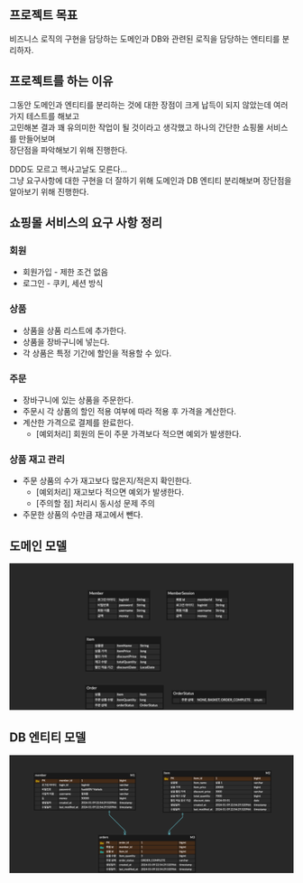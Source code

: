 ## 프로젝트 목표

비즈니스 로직의 구현을 담당하는 도메인과 DB와 관련된 로직을 담당하는 엔티티를 분리하자.       

## 프로젝트를 하는 이유

그동안 도메인과 엔티티를 분리하는 것에 대한 장점이 크게 납득이 되지 않았는데 여러 가지 테스트를 해보고      
고민해본 결과 꽤 유의미한 작업이 될 것이라고 생각했고 하나의 간단한 쇼핑몰 서비스를 만들어보며      
장단점을 파악해보기 위해 진행한다.      

DDD도 모르고 헥사고날도 모른다...     
그냥 요구사항에 대한 구현을 더 잘하기 위해 도메인과 DB 엔티티 분리해보며 장단점을 알아보기 위해 진행한다.     

## 쇼핑몰 서비스의 요구 사항 정리

### 회원

- 회원가입 - 제한 조건 없음
- 로그인 - 쿠키, 세션 방식

### 상품

- 상품을 상품 리스트에 추가한다.
- 상품을 장바구니에 넣는다.
- 각 상품은 특정 기간에 할인을 적용할 수 있다.

### 주문 

- 장바구니에 있는 상품을 주문한다.
- 주문시 각 상품의 할인 적용 여부에 따라 적용 후 가격을 계산한다.
- 계산한 가격으로 결제를 완료한다.
  - [예외처리] 회원의 돈이 주문 가격보다 적으면 예외가 발생한다.

### 상품 재고 관리

- 주문 상품의 수가 재고보다 많은지/적은지 확인한다.
  - [예외처리] 재고보다 적으면 예외가 발생한다.
  - [주의할 점] 처리시 동시성 문제 주의
- 주문한 상품의 수만큼 재고에서 뺀다.

## 도메인 모델

<img src="docs/Domain-Model.png" width="800">

## DB 엔티티 모델

<img src="docs/DB-Entity-Model.png" width="800">
